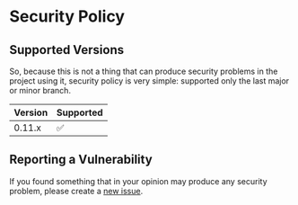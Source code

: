 <!--- django-po2xls -->
<!--- .github/SECURITY.md -->


# Security Policy

## Supported Versions

So, because this is not a thing that can produce security problems in the project using it,
security policy is very simple: supported only the last major or minor branch.

| Version  | Supported          |
| -------- | ------------------ |
| 0.11.x   | :white_check_mark: |

## Reporting a Vulnerability

If you found something that in your opinion may produce any security problem, please create a [new issue](https://github.com/vint21h/django-po2xls/issues/new/).
